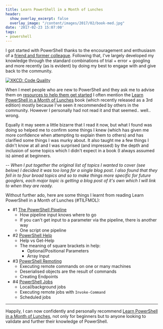 ```yaml
---
title: Learn PowerShell in a Month of Lunches
header:
  show_overlay_excerpt: false
  overlay_image: "/content/images/2017/02/book-med.jpg"
date: '2017-02-23 15:07:00'
tags:
- powershell
---
```

I got started with PowerShell thanks to the encouragement and enthusiasm of a [friend and former colleague](http://sammart.in). Following that, I've largely developed my knowledge through the standard combinations of trial + error + googling and more recently (as is evident) by doing my best to engage with and give back to the community.

[![XKCD: Code Quality](https://imgs.xkcd.com/comics/code_quality.png)](https://xkcd.com/1513/)

When I meet people who are new to PowerShell and they ask me to advise them on [resources to help them get started](http://wragg.io/getting-started-with-powershell/) I often mention the [Learn PowerShell in a Month of Lunches](https://www.manning.com/books/learn-windows-powershell-in-a-month-of-lunches-third-edition) book (which recently released as a 3rd edition) mostly because I've seen it recommended by others in the community. However I personally had not read it and that seemed.. well.. wrong.

Equally it may seem a little bizarre that I read it now, but what I found was doing so helped me to confirm some things I knew (which has given me more confidence when attempting to explain them to others) and has clarified some things I was murky about. It also taught me a few things I didn't know at all and I was surprised (and impressed) by the depth and inclusion of some topics which I didn't expect in a book (I always assumed is) aimed at beginners.

*-- When I put together the original list of topics I wanted to cover (see below)  I decided it was too long for a single blog post. I also found that they fell in to four broad topics and so to make things more specific for future googlers, each major topic is getting a blog post of it's own which I will link to when they are ready.*

Without further ado, here are some things I learnt from reading Learn PowerShell in a Month of Lunches (#TILFMOL):

- #1 [The PowerShell Pipeline](http://wragg.io/tilfmol1-the-powershell-pipeline/)
  - How pipeline input knows where to go
  - If you can't get input to a parameter via the pipeline, there is another way
  - One script one pipeline
- #2 [PowerShell Help](http://wragg.io/tilfmol-2-powershell-help/)
  - Help vs Get-Help
  - The meaning of square brackets in help:
     - Optional/Positional Parameters
     - Array Input
- #3 [PowerShell Remoting](http://wragg.io/tilfmol-3-powershell-remoting/)
  - Executing remote commands on one or many machines
  - Deserialised objects are the result of commands
  - Creating Endpoints
- #4 [PowerShell Jobs](http://wragg.io/tilfmol-4-powershell-jobs/)
  - Local/background jobs
  - Executing remote jobs with `Invoke-Command`
  - Scheduled jobs

---
Happily, I can now confidently and personally recommend [Learn PowerShell in a Month of Lunches](https://www.manning.com/books/learn-windows-powershell-in-a-month-of-lunches-third-edition), not only for beginners but to anyone looking to validate and further their knowledge of PowerShell.